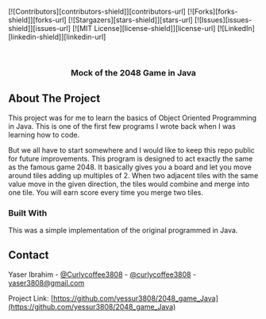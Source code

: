 <!--
*** Thanks for checking out the Best-README-Template. If you have a suggestion
*** that would make this better, please fork the repo and create a pull request
*** or simply open an issue with the tag "enhancement".
*** Thanks again! Now go create something AMAZING! :D
-->



<!-- PROJECT SHIELDS -->
<!--
*** I'm using markdown "reference style" links for readability.
*** Reference links are enclosed in brackets [ ] instead of parentheses ( ).
*** See the bottom of this document for the declaration of the reference variables
*** for contributors-url, forks-url, etc. This is an optional, concise syntax you may use.
*** https://www.markdownguide.org/basic-syntax/#reference-style-links
-->
[![Contributors][contributors-shield]][contributors-url]
[![Forks][forks-shield]][forks-url]
[![Stargazers][stars-shield]][stars-url]
[![Issues][issues-shield]][issues-url]
[![MIT License][license-shield]][license-url]
[![LinkedIn][linkedin-shield]][linkedin-url]



<!-- PROJECT LOGO -->
<br />
<p align="center">
  <h3 align="center">Mock of the 2048 Game in Java</h3>
</p>


<!-- ABOUT THE PROJECT -->
## About The Project
This project was for me to learn the basics of Object Oriented Programming in Java. This is one of the first few programs I wrote back when I was learning how to code. 

But we all have to start somewhere and I would like to keep this repo public for future improvements. This program is designed to act exactly the same as the famous game 2048. It basically gives you a board and let you move around tiles adding up multiples of 2. When two adjacent tiles with the same value move in the given direction, the tiles would combine and merge into one tile. You will earn score every time you merge two tiles.



### Built With
This was a simple implementation of the original programmed in Java. 



<!-- CONTACT -->
## Contact

Yaser Ibrahim - [@Curlycoffee3808](https://twitter.com/Curlycoffee3808) - [@curlycoffee3808](https://instagram.com/curlycoffee3808) - yaser3808@gmail.com

Project Link: [https://github.com/yessur3808/2048_game_Java](https://github.com/yessur3808/2048_game_Java)
